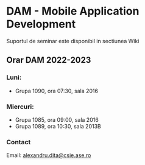 # DAM - Mobile Application Development 

Suportul de seminar este disponibil in sectiunea Wiki

## Orar DAM 2022-2023

### Luni:
* Grupa 1090, ora 07:30, sala 2016

### Miercuri:
* Grupa 1085, ora 09:00, sala 2016
* Grupa 1089, ora 10:30, sala 2013B

### Contact 
Email: alexandru.dita@csie.ase.ro
